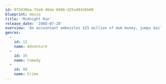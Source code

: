 ```yaml
---
id: 973930ea-f5e8-46da-8486-d25a46436b06
blueprint: movie
title: 'Midnight Run'
release_date: '1988-07-20'
overview: 'An accountant embezzles $15 million of mob money, jumps bail and is chased by bounty hunters, the FBI, and the Mafia.'
genres:
  -
    id: 12
    name: Adventure
  -
    id: 35
    name: Comedy
  -
    id: 80
    name: Crime
---
```

